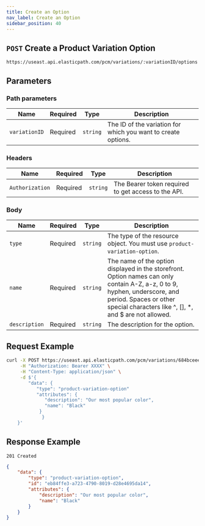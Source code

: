 ```yaml
---
title: Create an Option
nav_label: Create an Option
sidebar_position: 40
---
```


## `POST` Create a Product Variation Option

```http
https://useast.api.elasticpath.com/pcm/variations/:variationID/options
```

## Parameters

### Path parameters

| Name          | Required | Type     | Description                                                   |
| ------------- | -------- | -------- | ------------------------------------------------------------- |
| `variationID` | Required | `string` | The ID of the variation for which you want to create options. |

### Headers

| Name            | Required | Type     | Description                                         |
| --------------- | -------- | -------- | --------------------------------------------------- |
| `Authorization` | Required | `string` | The Bearer token required to get access to the API. |

### Body

| Name          | Required | Type     | Description                                                               |
| ------------- | -------- | -------- | ------------------------------------------------------------------------- |
| `type`        | Required | `string` | The type of the resource object. You must use `product-variation-option`. |
| `name`        | Required | `string` | The name of the option displayed in the storefront. Option names can only contain A-Z, a-z, 0 to 9, hyphen, underscore, and period. Spaces or other special characters like ^, [], *, and $ are not allowed. |
| `description` | Required | `string` | The description for the option.                                           |

## Request Example

```bash
curl -X POST https://useast.api.elasticpath.com/pcm/variations/684bceee-0ee3-4f43-ac32-50bb44c1eee5/options \
     -H "Authorization: Bearer XXXX" \
     -H "Content-Type: application/json" \
     -d $'{
        "data": {
           "type": "product-variation-option"
           "attributes": {
              "description": "Our most popular color",
              "name": "Black"
            }
		     }
    }'
```

## Response Example

`201 Created`

```json
{
    "data": {
        "type": "product-variation-option",
        "id": "eb84ffe3-a723-4790-8019-d28e4695da14",
        "attributes": {
            "description": "Our most popular color",
            "name": "Black"
        }
    }
}
```

